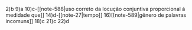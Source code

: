 2)b
9)a
10)c-[[note-588|uso correto da locução conjuntiva proporcional á medidade que]]
14)d-[[note-27|tempo]]
16)[[note-589|gênero de palavras incomuns]]
18)c
21)c
22)d